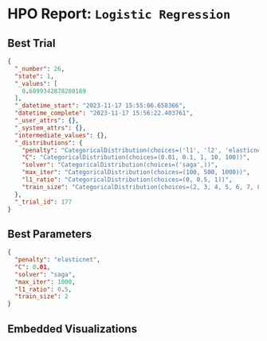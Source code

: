 # HPO Report: `Logistic Regression`

## Best Trial
```json
{
  "_number": 26,
  "state": 1,
  "_values": [
    0.6899342878280169
  ],
  "_datetime_start": "2023-11-17 15:55:06.658366",
  "datetime_complete": "2023-11-17 15:56:22.403761",
  "_user_attrs": {},
  "_system_attrs": {},
  "intermediate_values": {},
  "_distributions": {
    "penalty": "CategoricalDistribution(choices=('l1', 'l2', 'elasticnet'))",
    "C": "CategoricalDistribution(choices=(0.01, 0.1, 1, 10, 100))",
    "solver": "CategoricalDistribution(choices=('saga',))",
    "max_iter": "CategoricalDistribution(choices=(100, 500, 1000))",
    "l1_ratio": "CategoricalDistribution(choices=(0, 0.5, 1))",
    "train_size": "CategoricalDistribution(choices=(2, 3, 4, 5, 6, 7, 8, 9, 10))"
  },
  "_trial_id": 177
}
```

## Best Parameters
```json
{
  "penalty": "elasticnet",
  "C": 0.01,
  "solver": "saga",
  "max_iter": 1000,
  "l1_ratio": 0.5,
  "train_size": 2
}
```

## Embedded Visualizations

```{include} "data/hyperparameter-optimization/Logistic Regression/visualizations/logistic_regression_plot_param_importances.html"

```

```{include} "data/hyperparameter-optimization/Logistic Regression/visualizations/logistic_regression_plot_plot_slice.html"

```

```{include} "data/hyperparameter-optimization/Logistic Regression/visualizations/logistic_regression_plot_parallel_coordinates.html"

```

```{include} "data/hyperparameter-optimization/Logistic Regression/visualizations/logistic_regression_plot_rank.html"

```

```{include} "data/hyperparameter-optimization/Logistic Regression/visualizations/logistic_regression_plot_contour.html"

```

```{include} "data/hyperparameter-optimization/Logistic Regression/visualizations/logistic_regression_plot_edf.html"

```

```{include} "data/hyperparameter-optimization/Logistic Regression/visualizations/logistic_regression_plot_optimization_history.html"

```
